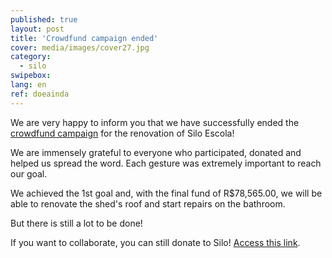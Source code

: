 ```yaml
---
published: true
layout: post
title: 'Crowdfund campaign ended'
cover: media/images/cover27.jpg
category:
  - silo
swipebox:
lang: en
ref: doeainda
---
```

 
We are very happy to inform you that we have successfully ended the [crowdfund campaign](https://benfeitoria.com/siloescola) for the renovation of Silo Escola! 

We are immensely grateful to everyone who participated, donated and helped us spread the word. Each gesture was extremely important to reach our goal.

We achieved the  1st goal and, with the final fund of R$78,565.00, we will be able to renovate the shed's roof and start repairs on the bathroom.

But there is still a lot to be done!

If you want to collaborate, you can still donate to Silo!
[Access this link](https://silo.org.br/donate).






